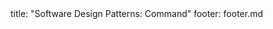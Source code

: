 <frontmatter>
title: "Software Design Patterns: Command"
footer: footer.md
</frontmatter>

<include src="container-inPage-asFlat.md" boilerplate />